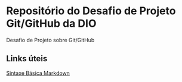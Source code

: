 # Repositório do Desafio de Projeto Git/GitHub da DIO
Desafio de Projeto sobre Git/GitHub

## Links úteis
[Sintaxe Básica Markdown](https://www.markdownguide.org/)
